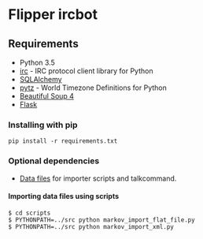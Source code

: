 Flipper ircbot
==============

Requirements
------------

* Python 3.5
* [irc](http://pypi.python.org/pypi/irc) - IRC protocol client library for Python 
* [SQLAlchemy](http://www.sqlalchemy.org/)
* [pytz](http://pytz.sourceforge.net/) - World Timezone Definitions for Python
* [Beautiful Soup 4](http://www.crummy.com/software/BeautifulSoup/)
* [Flask](http://flask.pocoo.org/)

### Installing with pip

    pip install -r requirements.txt

### Optional dependencies

* [Data files](../../../flipper_data) for importer scripts and talkcommand.

#### Importing data files using scripts

    $ cd scripts
    $ PYTHONPATH=../src python markov_import_flat_file.py
    $ PYTHONPATH=../src python markov_import_xml.py

